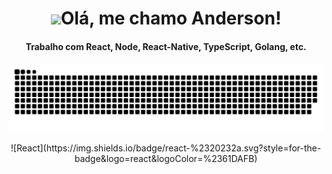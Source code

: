 <div align="center">
<h1 align="center"><img width="35" src="https://media.giphy.com/media/hvRJCLFzcasrR4ia7z/giphy.gif">Olá, me chamo Anderson!</h1>
<h4 align="center">Trabalho com React, Node, React-Native, TypeScript, Golang, etc.</h4>
</div>

<div align="center">
  <a href="https://1999azzar.github.io/1999AZZAR/">
  <img  src="https://github.com/1999AZZAR/1999AZZAR/blob/main/resources/img/grid-snake.svg"
       alt="snake" /></a>
</div>

<p align="center"> 
  ![React](https://img.shields.io/badge/react-%2320232a.svg?style=for-the-badge&logo=react&logoColor=%2361DAFB)
  
</p>
